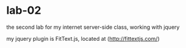 lab-02
======

the second lab for my internet server-side class, working with jquery

my jquery plugin is FitText.js, located at (http://fittextjs.com/)